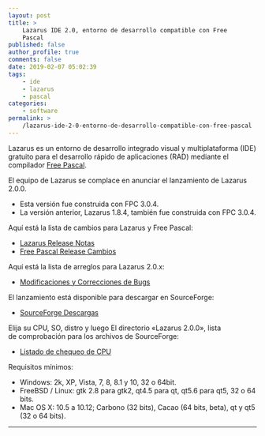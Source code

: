```yaml
---
layout: post
title: >
    Lazarus IDE 2.0, entorno de desarrollo compatible con Free
    Pascal
published: false
author_profile: true
comments: false
date: 2019-02-07 05:02:39
tags:
    - ide
    - lazarus
    - pascal
categories:
    - software
permalink: >
    /lazarus-ide-2-0-entorno-de-desarrollo-compatible-con-free-pascal
---
```

Lazarus es un entorno de desarrollo integrado visual y multiplataforma (IDE) gratuito para el desarrollo rápido de aplicaciones (RAD) mediante el compilador [Free Pascal][1].

El equipo de Lazarus se complace en anunciar el lanzamiento de Lazarus 2.0.0.

  * Esta versión fue construida con FPC 3.0.4.
  * La versión anterior, Lazarus 1.8.4, también fue construida con FPC 3.0.4.

Aquí está la lista de cambios para Lazarus y Free Pascal:

  * [Lazarus Release Notas][2]
  * [Free Pascal Release Cambios][3]

Aquí está la lista de arreglos para Lazarus 2.0.x:

  * [Modificaciones y Correcciones de Bugs][4]

El lanzamiento está disponible para descargar en SourceForge:

  * [SourceForge Descargas][5]

Elija su CPU, SO, distro y luego El directorio &#171;Lazarus 2.0.0&#187;, lista de comprobación para los archivos de SourceForge:

  * [Listado de chequeo de CPU][6]

Requisitos mínimos:

  * Windows: 2k, XP, Vista, 7, 8, 8.1 y 10, 32 o 64bit.
  * FreeBSD / Linux: gtk 2.8 para gtk2, qt4.5 para qt, qt5.6 para qt5, 32 o 64 bits.
  * Mac OS X: 10.5 a 10.12; Carbono (32 bits), Cacao (64 bits, beta), qt y qt5 (32 o 64 bits).

* * *

 [1]: https://en.wikipedia.org/wiki/Free_Pascal
 [2]: http://wiki.lazarus.freepascal.org/Lazarus_2.0.0_release_notes
 [3]: http://wiki.lazarus.freepascal.org/User_Changes_3.0.4
 [4]: http://wiki.freepascal.org/Lazarus_2.0_fixes_branch
 [5]: https://sourceforge.net/projects/lazarus/files/
 [6]: https://www.lazarus-ide.org/index.php?page=checksums#2_0_0